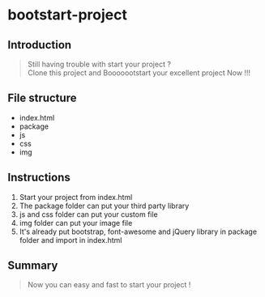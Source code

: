 # bootstart-project

## Introduction
> Still having trouble with start your project ?  
> Clone this project and Booooootstart your excellent project Now !!!  

## File structure

+ index.html
+ package
+ js
+ css
+ img

## Instructions
1. Start your project from index.html
2. The package folder can put your third party library
3. js and css folder can put your custom file
4. img folder can put your image file
5. It's already put bootstrap, font-awesome and jQuery library in package folder and import in index.html

## Summary
> Now you can easy and fast to start your project !  
